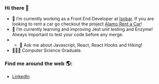 ### Hi there 👋

- 🔭 I’m currently working as a Front End Developer at [Isobar](https://www.isobar.com/en-us). If you are looking to rent a car go checkout the project [Alamo Rent a Car](https://www.alamo.com/en/home.html)!
- 🌱 I’m currently learning and improving Jest unit testing and Enzyme! Always important to test your code before any merge.
- - 💬 Ask me about Javascript, React, React Hooks and Hiking!
- 👩🏼‍💻 Computer Science Graduate.

### Find me around the web 🌎:
- <a href="https://www.linkedin.com/in/angelajraymond">LinkedIn</a>
